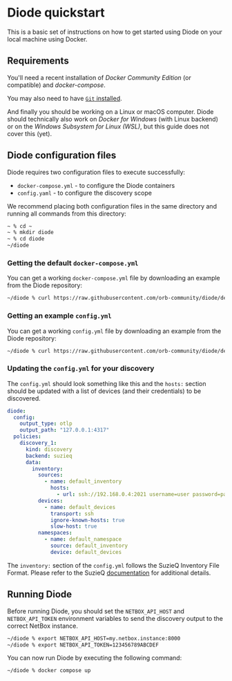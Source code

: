 # Diode quickstart

This is a basic set of instructions on how to get started using Diode on your local machine using Docker.

## Requirements

You'll need a recent installation of *Docker Community Edition* (or compatible) and *docker-compose*.

You may also need to have [`Git` installed](https://git-scm.com/downloads).

And finally you should be working on a Linux or macOS computer. Diode should technically also work on *Docker for Windows* (with Linux backend) or on the  *Windows Subsystem for Linux (WSL)*, but this guide does not cover this (yet).

## Diode configuration files

Diode requires two configuration files to execute successfully:

* `docker-compose.yml` - to configure the Diode containers
* `config.yaml` - to configure the discovery scope

We recommend placing both configuration files in the same directory and running all commands from this directory:

```bash
~ % cd ~
~ % mkdir diode
~ % cd diode
~/diode 
```

### Getting the default `docker-compose.yml`

You can get a working `docker-compose.yml` file by downloading an example from the Diode repository:

```bash
~/diode % curl https://raw.githubusercontent.com/orb-community/diode/develop/docker/docker-compose.yml -o docker-compose.yml
```

### Getting an example `config.yml`

You can get a working `config.yml` file by downloading an example from the Diode repository:

```bash
~/diode % curl https://raw.githubusercontent.com/orb-community/diode/develop/docker/config.yml -o config.yml
```

### Updating the `config.yml` for your discovery

The `config.yml` should look something like this and the `hosts:` section should be updated with a list of devices (and their credentials) to be discovered. 

```yaml
diode:
  config:
    output_type: otlp
    output_path: "127.0.0.1:4317"
  policies:  
    discovery_1:
      kind: discovery
      backend: suzieq
      data:   
        inventory: 
          sources:
            - name: default_inventory
              hosts:
                - url: ssh://192.168.0.4:2021 username=user password=password
          devices:
            - name: default_devices
              transport: ssh
              ignore-known-hosts: true
              slow-host: true
          namespaces:
            - name: default_namespace
              source: default_inventory
              device: default_devices
```

The `inventory:` section of the `config.yml` follows the SuzieQ Inventory File Format. Please refer to the SuzieQ [documentation](https://suzieq.readthedocs.io/en/latest/inventory/) for additional details.

## Running Diode

Before running Diode, you should set the `NETBOX_API_HOST` and `NETBOX_API_TOKEN` environment variables to send the discovery output to the correct NetBox instance.

```bash
~/diode % export NETBOX_API_HOST=my.netbox.instance:8000
~/diode % export NETBOX_API_TOKEN=123456789ABCDEF
```

You can now run Diode by executing the following command:

```bash
~/diode % docker compose up
```
